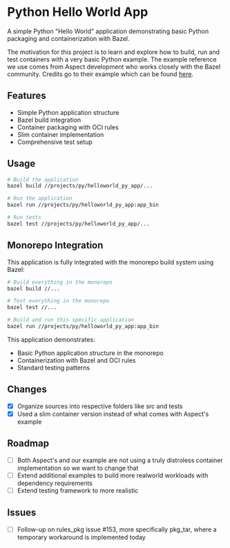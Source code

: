 # Python Hello World App

A simple Python "Hello World" application demonstrating basic Python packaging and containerization with Bazel.

The motivation for this project is to learn and explore how to build, run and test containers with a very basic Python example. The example reference we use comes from Aspect development who works closely with the Bazel community. Credits go to their example which can be found [here](https://github.com/aspect-build/bazel-examples/tree/main/oci_python_image).

## Features

- Simple Python application structure
- Bazel build integration
- Container packaging with OCI rules
- Slim container implementation
- Comprehensive test setup

## Usage

```bash
# Build the application
bazel build //projects/py/helloworld_py_app/...

# Run the application
bazel run //projects/py/helloworld_py_app:app_bin

# Run tests
bazel test //projects/py/helloworld_py_app/...
```

## Monorepo Integration

This application is fully integrated with the monorepo build system using Bazel:

```bash
# Build everything in the monorepo
bazel build //...

# Test everything in the monorepo
bazel test //...

# Build and run this specific application
bazel run //projects/py/helloworld_py_app:app_bin
```

This application demonstrates:
- Basic Python application structure in the monorepo
- Containerization with Bazel and OCI rules
- Standard testing patterns

## Changes

- [x] Organize sources into respective folders like src and tests
- [x] Used a slim container version instead of what comes with Aspect's example

## Roadmap

- [ ] Both Aspect's and our example are not using a truly distroless container implementation so we want to change that
- [ ] Extend additional examples to build more realworld workloads with dependency requirements
- [ ] Extend testing framework to more realistic

## Issues

- [ ] Follow-up on rules_pkg issue #153, more specifically pkg_tar, where a temporary workaround is implemented today
